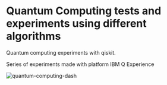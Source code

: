 # Quantum Computing tests and experiments using different algorithms
Quantum computing experiments with qiskit.

Series of experiments made with platform IBM Q Experience 


![quantum-computing-dash](https://user-images.githubusercontent.com/37590676/58803881-cb4e0f00-8610-11e9-9768-28238b20adbb.jpg)



